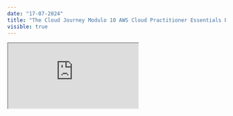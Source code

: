 ```yaml
---
date: "17-07-2024"
title: "The Cloud Journey Modulo 10 AWS Cloud Practitioner Essentials Español"
visible: true
---
```

<iframe src="https://www.youtube.com/embed/prWm9xcOXho" allowfullscreen></iframe>
